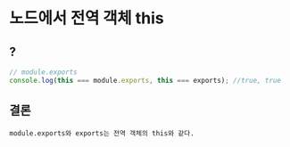 # 노드에서 전역 객체 this

## ?
```js
// module.exports
console.log(this === module.exports, this === exports); //true, true
```

## 결론
```
module.exports와 exports는 전역 객체의 this와 같다.
```